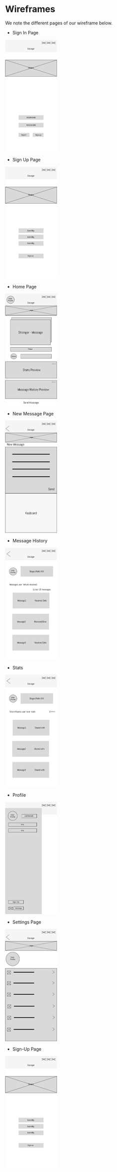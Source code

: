 # Wireframes 

We note the different pages of our wireframe below.

- Sign In Page

<img src="./Sign-In-Page.png" alt="Sign In" width="33%"/>

<br>

- Sign Up Page

<img src="./Sign-Up-Page.png" alt="Sign Up" width="33%"/>

- Home Page

<img src="./Home-Page.png" alt="Home" width="33%"/>

<br>

- New Message Page

<img src="./New-Message-Page.png" alt="New Message" width="33%"/>

<br>

- Message History

<img src="./History.png" alt="Message History" width="33%"/>

<br>

- Stats

<img src="./Stats.png" alt="Stats" width="33%"/>

<br>

- Profile

<img src="./Profile.png" alt="Profile" width="33%"/>

<br>

- Settings Page

<img src="./Settings-Page.png" alt="Settings" width="33%"/>

<br>

- Sign-Up Page

<img src="./Sign-up%20Page.png" alt="Settings" width="33%"/>

<br>
